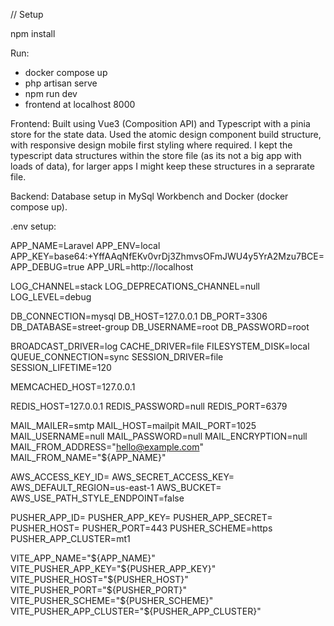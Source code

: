 // Setup

npm install

Run:

-   docker compose up
-   php artisan serve
-   npm run dev
-   frontend at localhost 8000

Frontend:
Built using Vue3 (Composition API) and Typescript with a pinia store for the state data. Used the atomic design component build structure, with responsive design mobile first styling where required. I kept the typescript data structures within the store file (as its not a big app with loads of data), for larger apps I might keep these structures in a seprarate file.

Backend:
Database setup in MySql Workbench and Docker (docker compose up).

.env setup:

APP_NAME=Laravel
APP_ENV=local
APP_KEY=base64:+YffAAqNfEKv0vrDj3ZhmvsOFmJWU4y5YrA2Mzu7BCE=
APP_DEBUG=true
APP_URL=http://localhost

LOG_CHANNEL=stack
LOG_DEPRECATIONS_CHANNEL=null
LOG_LEVEL=debug

DB_CONNECTION=mysql
DB_HOST=127.0.0.1
DB_PORT=3306
DB_DATABASE=street-group
DB_USERNAME=root
DB_PASSWORD=root

BROADCAST_DRIVER=log
CACHE_DRIVER=file
FILESYSTEM_DISK=local
QUEUE_CONNECTION=sync
SESSION_DRIVER=file
SESSION_LIFETIME=120

MEMCACHED_HOST=127.0.0.1

REDIS_HOST=127.0.0.1
REDIS_PASSWORD=null
REDIS_PORT=6379

MAIL_MAILER=smtp
MAIL_HOST=mailpit
MAIL_PORT=1025
MAIL_USERNAME=null
MAIL_PASSWORD=null
MAIL_ENCRYPTION=null
MAIL_FROM_ADDRESS="hello@example.com"
MAIL_FROM_NAME="${APP_NAME}"

AWS_ACCESS_KEY_ID=
AWS_SECRET_ACCESS_KEY=
AWS_DEFAULT_REGION=us-east-1
AWS_BUCKET=
AWS_USE_PATH_STYLE_ENDPOINT=false

PUSHER_APP_ID=
PUSHER_APP_KEY=
PUSHER_APP_SECRET=
PUSHER_HOST=
PUSHER_PORT=443
PUSHER_SCHEME=https
PUSHER_APP_CLUSTER=mt1

VITE_APP_NAME="${APP_NAME}"
VITE_PUSHER_APP_KEY="${PUSHER_APP_KEY}"
VITE_PUSHER_HOST="${PUSHER_HOST}"
VITE_PUSHER_PORT="${PUSHER_PORT}"
VITE_PUSHER_SCHEME="${PUSHER_SCHEME}"
VITE_PUSHER_APP_CLUSTER="${PUSHER_APP_CLUSTER}"
